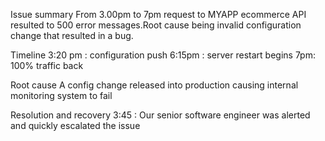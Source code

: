 Issue summary
From 3.00pm to 7pm request to MYAPP ecommerce API resulted to 500 error messages.Root cause being invalid configuration change that resulted in a bug.

Timeline 
3:20 pm : configuration push 
6:15pm : server restart begins
7pm: 100% traffic back

Root cause
A config change released into production causing internal monitoring system to fail

Resolution and recovery
3:45 : Our senior software engineer was alerted and quickly escalated the issue  

